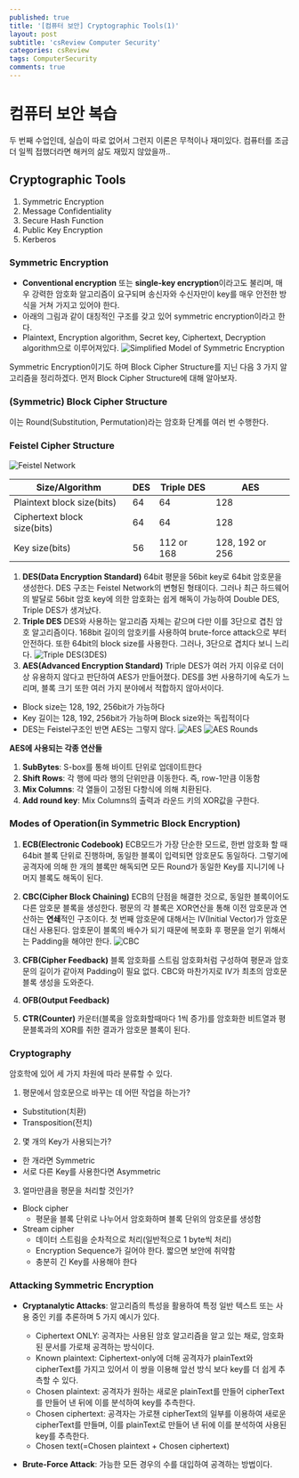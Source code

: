 ```yaml
---
published: true
title: '[컴퓨터 보안] Cryptographic Tools(1)'
layout: post
subtitle: 'csReview Computer Security'
categories: csReview
tags: ComputerSecurity
comments: true
---
```


# 컴퓨터 보안 복습
두 번째 수업인데, 실습이 따로 없어서 그런지 이론은 무척이나 재미있다. 컴퓨터를 조금 더 일찍 접했더라면 해커의 삶도 재밌지 않았을까..

## Cryptographic Tools
1. Symmetric Encryption
2. Message Confidentiality
3. Secure Hash Function
4. Public Key Encryption
5. Kerberos

### Symmetric Encryption
* **Conventional encryption** 또는 **single-key encryption**이라고도 불리며, 매우 강력한 암호화 알고리즘이 요구되며 송신자와 수신자만이 key를 매우 안전한 방식을 거쳐 가지고 있어야 한다.  
* 아래의 그림과 같이 대칭적인 구조를 갖고 있어 symmetric encryption이라고 한다.
* Plaintext, Encryption algorithm, Secret key, Ciphertext, Decryption algorithm으로 이루어져있다.
![Simplified Model of Symmetric Encryption](https://sundongkim-dev.github.io/assets/img/symmetricEncryption.jpg)

Symmetric Encryption이기도 하며 Block Cipher Structure를 지닌 다음 3 가지 알고리즘을 정리하겠다. 먼저 Block Cipher Structure에 대해 알아보자.

### **(Symmetric) Block Cipher Structure**
이는 Round(Substitution, Permutation)라는 암호화 단계를 여러 번 수행한다.

### Feistel Cipher Structure
![Feistel Network](https://sundongkim-dev.github.io/assets/img/feistelNetwork.jpg)

|Size/Algorithm|DES|Triple DES|AES|
|---|---|---|---|
|Plaintext block size(bits)|64|64|128|
|Ciphertext block size(bits)|64|64|128|
|Key size(bits)|56|112 or 168|128, 192 or 256|

1. **DES(Data Encryption Standard)**
64bit 평문을 56bit key로 64bit 암호문을 생성한다. DES 구조는 Feistel Network의 변형된 형태이다. 그러나 최근 하드웨어의 발달로 56bit 암호 key에 의한 암호화는 쉽게 해독이 가능하여 Double DES, Triple DES가 생겨났다.
2. **Triple DES**
DES와 사용하는 알고리즘 자체는 같으며 다만 이를 3단으로 겹친 암호 알고리즘이다. 168bit 길이의 암호키를 사용하여 brute-force attack으로 부터 안전하다. 또한 64bit의 block size를 사용한다. 그러나, 3단으로 겹치다 보니 느리다.
![Triple DES(3DES)](https://sundongkim-dev.github.io/assets/img/3DES.jpg)
3. **AES(Advanced Encryption Standard)**
Triple DES가 여러 가지 이유로 더이상 유용하지 않다고 판단하여 AES가 만들어졌다. DES를 3번 사용하기에 속도가 느리며, 블록 크기 또한 여러 가지 분야에서 적합하지 않아서이다.
  + Block size는 128, 192, 256bit가 가능하다
  + Key 길이는 128, 192, 256bit가 가능하며 Block size와는 독립적이다
  + DES는 Feistel구조인 반면 AES는 그렇지 않다.
![AES](https://sundongkim-dev.github.io/assets/img/AES.jpg)
![AES Rounds](https://sundongkim-dev.github.io/assets/img/AES_EncryptionRounds.jpg)

**AES에 사용되는 각종 연산들**
1. **SubBytes**: S-box를 통해 바이트 단위로 업데이트한다
2. **Shift Rows**: 각 행에 따라 행의 단위만큼 이동한다. 즉, row-1만큼 이동함
3. **Mix Columns**: 각 열들이 고정된 다항식에 의해 치환된다.
4. **Add round key**: Mix Columns의 출력과 라운드 키의 XOR값을 구한다.

### Modes of Operation(in Symmetric Block Encryption)
1. **ECB(Electronic Codebook)**
ECB모드가 가장 단순한 모드로, 한번 암호화 할 때 64bit 블록 단위로 진행하며, 동일한 블록이 입력되면 암호문도 동일하다. 그렇기에 공격자에 의해 한 개의 블록만 해독되면 모든 Round가 동일한 Key를 지니기에 나머지 블록도 해독이 된다.  
2. **CBC(Cipher Block Chaining)**
ECB의 단점을 해결한 것으로, 동일한 블록이어도 다른 암호문 블록을 생성한다. 평문의 각 블록은 XOR연산을 통해 이전 암호문과 연산하는 **연쇄**적인 구조이다. 첫 번째 암호문에 대해서는 IV(Initial Vector)가 암호문 대신 사용된다. 암호문이 블록의 배수가 되기 때문에 복호화 후 평문을 얻기 위해서는 Padding을 해야만 한다.
![CBC](https://sundongkim-dev.github.io/assets/img/CBC.jpg)
3. **CFB(Cipher Feedback)**
블록 암호화를 스트림 암호화처럼 구성하여 평문과 암호문의 길이가 같아져 Padding이 필요 없다. CBC와 마찬가지로 IV가 최초의 암호문 블록 생성을 도와준다.  
4. **OFB(Output Feedback)**

5. **CTR(Counter)**
카운터(블록을 암호화할때마다 1씩 증가)를 암호화한 비트열과 평문블록과의 XOR를 취한 결과가 암호문 블록이 된다.

### Cryptography
암호학에 있어 세 가지 차원에 따라 분류할 수 있다.
1. 평문에서 암호문으로 바꾸는 데 어떤 작업을 하는가?
  + Substitution(치환)
  + Transposition(전치)
2. 몇 개의 Key가 사용되는가?
  + 한 개라면 Symmetric
  + 서로 다른 Key를 사용한다면 Asymmetric
3. 얼마만큼을 평문을 처리할 것인가?
  + Block cipher
    + 평문을 블록 단위로 나누어서 암호화하며 블록 단위의 암호문를 생성함
  + Stream cipher
    + 데이터 스트림을 순차적으로 처리(일반적으로 1 byte씩 처리)
    + Encryption Sequence가 길어야 한다. 짧으면 보안에 취약함
    + 충분히 긴 Key를 사용해야 한다

### Attacking Symmetric Encryption
* **Cryptanalytic Attacks**: 알고리즘의 특성을 활용하여 특정 일반 텍스트 또는 사용 중인 키를 추론하며 5 가지 예시가 있다.

  + Ciphertext ONLY: 공격자는 사용된 암호 알고리즘을 알고 있는 채로, 암호화된 문서를 가로채 공격하는 방식이다.
  + Known plaintext: Ciphertext-only에 더해 공격자가  plainText와 cipherText를 가지고 있어서 이 쌍을 이용해 앞선 방식 보다 key를 더 쉽게 추측할 수 있다.
  + Chosen plaintext: 공격자가 원하는 새로운 plainText를 만들어 cipherText를 만들어 낸 뒤에 이를 분석하여 key를 추측한다.
  + Chosen ciphertext: 공격자는 가로챈 cipherText의 일부를 이용하여 새로운 cipherText를 만들며, 이를 plainText로 만들어 낸 뒤에 이를 분석하여 사용된 key를 추측한다.
  + Chosen text(=Chosen plaintext + Chosen ciphertext)
* **Brute-Force Attack**: 가능한 모든 경우의 수를 대입하여 공격하는 방법이다.
